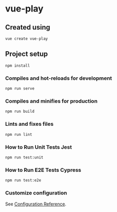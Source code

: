 # vue-play

## Created using
```
vue create vue-play
```

## Project setup
```
npm install
```

### Compiles and hot-reloads for development
```
npm run serve
```

### Compiles and minifies for production
```
npm run build
```

### Lints and fixes files
```
npm run lint
```

### How to Run Unit Tests Jest
```
npm run test:unit
```

### How to Run E2E Tests Cypress
```
npm run test:e2e
```

### Customize configuration
See [Configuration Reference](https://cli.vuejs.org/config/).
